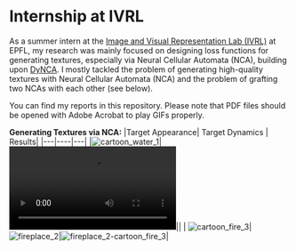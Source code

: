 # Internship at IVRL

As a summer intern at the [Image and Visual Representation Lab (IVRL)](https://www.epfl.ch/labs/ivrl/) at EPFL, my research was mainly focused on designing loss functions for generating textures, especially via Neural Cellular Automata (NCA), building upon [DyNCA](https://dynca.github.io/). I mostly tackled the problem of generating high-quality textures with Neural Cellular Automata (NCA) and the problem of grafting two NCAs with each other (see below).

You can find my reports in this repository. Please note that PDF files should be opened with Adobe Acrobat to play GIFs properly.

**Generating Textures via NCA:**
|Target Appearance| Target Dynamics | Results|
|---|----|---|
|![cartoon_water_1](https://github.com/a80-abbasi/NCA-project/assets/59168104/aad6ca2f-b707-4323-be05-bf33ed130795)|![sea](./data/sea_2.mp4)||
| ![cartoon_fire_3](https://github.com/a80-abbasi/NCA-project/assets/59168104/393520e2-61f1-43ae-9989-82c89b35dd35)| ![fireplace_2](https://github.com/a80-abbasi/NCA-project/assets/59168104/e6dc5573-d034-4f30-a323-80f21ea36802)|![fireplace_2-cartoon_fire_3](https://github.com/a80-abbasi/NCA-project/assets/59168104/520a6d45-0604-40d6-930f-67cacd0bb34e)|
